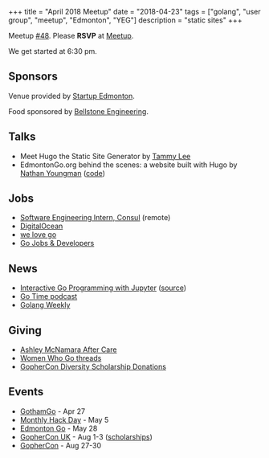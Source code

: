 +++
title = "April 2018 Meetup"
date = "2018-04-23"
tags = ["golang", "user group", "meetup", "Edmonton", "YEG"]
description = "static sites"
+++

Meetup [#48](https://github.com/edmontongo/presentations/issues/75). Please **RSVP** at [Meetup](https://www.meetup.com/startupedmonton/events/ddzwmnyxgbfc/).

We get started at 6:30 pm.

## Sponsors

Venue provided by [Startup Edmonton](https://www.startupedmonton.com/).

Food sponsored by [Bellstone Engineering](https://bellstone.ca/). 

## Talks

* Meet Hugo the Static Site Generator by [Tammy Lee](https://github.com/tammalee)
* EdmontonGo.org behind the scenes: a website built with Hugo by [Nathan Youngman](https://github.com/nathany) ([code](https://github.com/edmontongo/edmontongo.org))

## Jobs

* [Software Engineering Intern, Consul](https://www.hashicorp.com/jobs/1058656) (remote)
* [DigitalOcean](https://www.digitalocean.com/company/careers/)
* [we love go](https://www.welovegolang.com/)
* [Go Jobs & Developers](https://www.golangprojects.com/)

## News

* [Interactive Go Programming with Jupyter](https://towardsdatascience.com/interactive-go-programming-with-jupyter-93fbf089aff1) ([source](https://github.com/yunabe/lgo))
* [Go Time podcast](https://changelog.com/gotime)
* [Golang Weekly](https://golangweekly.com/)

## Giving

* [Ashley McNamara After Care](https://www.paypal.com/pools/c/83LhEocodD)
* [Women Who Go threads](https://womenwhogo.threadless.com/)
* [GopherCon Diversity Scholarship Donations](https://womenwhogo.org/donations.html)

## Events

* [GothamGo](http://gothamgo.com/) - Apr 27
* [Monthly Hack Day](https://www.meetup.com/startupedmonton/events/249064515/) - May 5
* [Edmonton Go](https://www.meetup.com/startupedmonton/events/ddzwmnyxhblc/) - May 28
* [GopherCon UK](https://www.gophercon.co.uk/schedule/) - Aug 1-3 ([scholarships](https://www.gophercon.co.uk/scholarships/))
* [GopherCon](https://www.gophercon.com/) - Aug 27-30

